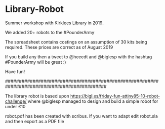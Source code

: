 # Library-Robot

Summer workshop with Kirklees Library in 2019. 

We added 20+ robots to the #PounderArmy

The spreadsheet contains costings on an assumption of 30 kits being required. These prices are correct as of August 2019

If you build any then a tweet to @heeedt and @biglesp with the hashtag #PounderArmy will be great :)

Have fun!


#############################################################################################

The library robot is based upon https://bigl.es/friday-fun-attiny85-10-robot-challenge/ where @biglesp managed to design and build a simple robot for under £10

robot.pdf has been created with scribus. If you want to adapt edit robot.sla and then export as a PDF file 
